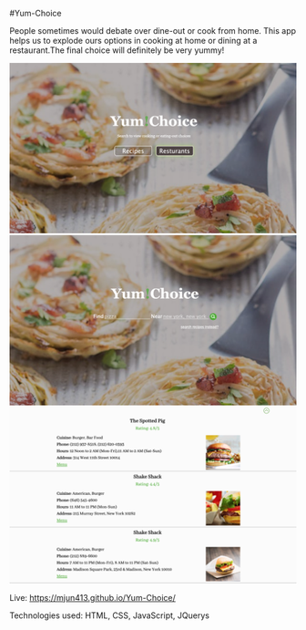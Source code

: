 #Yum-Choice

People sometimes would debate over dine-out or cook from home. This app helps us to explode ours options in cooking at home or dining at a restaurant.The final choice will definitely be very yummy!


![](images/YumChoice-LandingPage.png)
![](images/YumChoice-SearchPage.png)
![](images/Yum!Choice-SearchResults.png)

Live:  https://mjun413.github.io/Yum-Choice/ 

Technologies used: HTML, CSS, JavaScript, JQuerys
